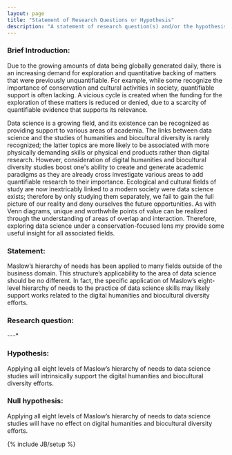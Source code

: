 ```yaml
---
layout: page
title: "Statement of Research Questions or Hypothesis"
description: "A statement of research question(s) and/or the hypothesis(es) to be tested."
---
```


### Brief Introduction: 

Due to the growing amounts of data being globally generated daily, there is an increasing demand for exploration and quantitative backing of matters that were previously unquantifiable.  For example, while some recognize the importance of conservation and cultural activities in society, quantifiable support is often lacking. A vicious cycle is created when the funding for the exploration of these matters is reduced or denied, due to a scarcity of quantifiable evidence that supports its relevance.

Data science is a growing field, and its existence can be recognized as providing support to various areas of academia. The links between data science and the studies of humanities and biocultural diversity is rarely recognized; the latter topics are more likely to be associated with more physically demanding skills or physical end products rather than digital research. However, consideration of digital humanities and biocultural diversity studies boost one's ability to create and generate academic paradigms as they are already cross investigate various areas to add quantifiable research to their importance. Ecological and cultural fields of study are now inextricably linked to a modern society were data science exists; therefore by only studying them separately, we fail to gain the full picture of our reality and deny ourselves the future opportunities. 
As with Venn diagrams, unique and worthwhile points of value can be realized through the understanding of areas of overlap and interaction. Therefore, exploring data science under a conservation-focused lens my provide some useful insight for all associated fields.

### Statement: 

Maslow’s hierarchy of needs has been applied to many fields outside of the business domain. This structure’s applicability to the area of data science should be no different. In fact, the specific application of Maslow’s eight-level hierarchy of needs to the practice of data science skills may likely support works related to the digital humanities and biocultural diversity efforts.

### Research question: 

---*

### Hypothesis: 

Applying all eight levels of Maslow’s hierarchy of needs to data science studies will intrinsically support the digital humanities and biocultural diversity efforts.

### Null hypothesis: 

Applying all eight levels of Maslow’s hierarchy of needs to data science studies will have no effect on digital humanities and biocultural diversity efforts.




{% include JB/setup %}
